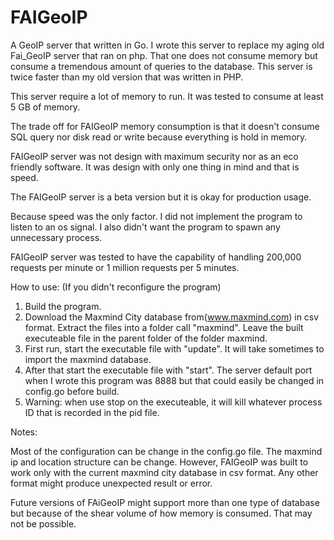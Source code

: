 # FAIGeoIP
A GeoIP server that written in Go. I wrote this server to replace my aging old Fai_GeoIP server that ran on php. That one does not consume memory but consume a tremendous amount of queries to the database. This server is twice faster than my old version that was written in PHP.

This server require a lot of memory to run. It was tested to consume at least 5 GB of memory.

The trade off for FAIGeoIP memory consumption is that it doesn't consume SQL query nor disk read or write because everything is hold in memory.

FAIGeoIP server was not design with maximum security nor as an eco friendly software. It was design with only one thing in mind and that is speed.

The FAIGeoIP server is a beta version but it is okay for production usage.

Because speed was the only factor. I did not implement the program to listen to an os signal. I also didn't want the program to spawn any unnecessary process.

FAIGeoIP server was tested to have the capability of handling 200,000 requests per minute or 1 million requests per 5 minutes.

How to use: (If you didn't reconfigure the program)

1. Build the program.
2. Download the Maxmind City database from(www.maxmind.com) in csv format. Extract the files into a folder call "maxmind". Leave the built executeable file in the parent folder of the folder maxmind.
3. First run, start the executable file with "update". It will take sometimes to import the maxmind database.
4. After that start the executable file with "start". The server default port when I wrote this program was 8888 but that could easily be changed in config.go before build.
5. Warning: when use stop on the executeable, it will kill whatever process ID that is recorded in the pid file.

Notes:

Most of the configuration can be change in the config.go file. The maxmind ip and location structure can be change. However, FAIGeoIP was built to work only with the current maxmind city database in csv format. Any other format might produce unexpected result or error.

Future versions of FAiGeoIP might support more than one type of database but because of the shear volume of how memory is consumed. That may not be possible.
